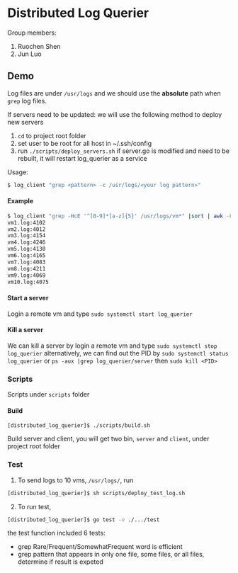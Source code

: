 # Distributed Log Querier

Group members:
1. Ruochen Shen
2. Jun Luo


## Demo

Log files are under `/usr/logs` and we should use the **absolute** path when `grep` log files.

If servers need to be updated: we will use the following method to deploy new servers
1. `cd` to project root folder
2. set user to be root for all host in ~/.ssh/config
3. run `./scripts/deploy_servers.sh` if server.go is modified and need to be rebuilt, it will restart log_querier as a service

Usage:
```bash
$ log_client "grep <pattern> -c /usr/logs/<your log pattern>"
```

#### Example 

```bash
$ log_client "grep -HcE '^[0-9]*[a-z]{5}' /usr/logs/vm*" |sort | awk -F '/' '{print $4}'
vm1.log:4102
vm2.log:4012
vm3.log:4154
vm4.log:4246
vm5.log:4130
vm6.log:4165
vm7.log:4083
vm8.log:4211
vm9.log:4069
vm10.log:4075
```

#### Start a server

Login a remote vm and type `sudo systemctl start log_querier`

#### Kill a server

We can kill a server by login a remote vm and type `sudo systemctl stop log_querier`
alternatively, we can find out the PID by `sudo systemctl status log_querier` or `ps -aux |grep log_querier/server`
then `sudo kill <PID>`


### Scripts

Scripts under `scripts` folder

#### Build

```
[distributed_log_querier]$ ./scripts/build.sh
```

Build server and client, you will get two bin, `server` and `client`, under project root folder


### Test

1. To send logs to 10 vms, `/usr/logs/`, run 
```bash
[distributed_log_querier]$ sh scripts/deploy_test_log.sh
```
2. To run test, 
```bash
[distributed_log_querier]$ go test -v ./.../test
```

the test function included 6 tests:  
- grep Rare/Frequent/SomewhatFrequent word is efficient
- grep pattern that appears in only one file, some files, or all files, determine if result is expeted
